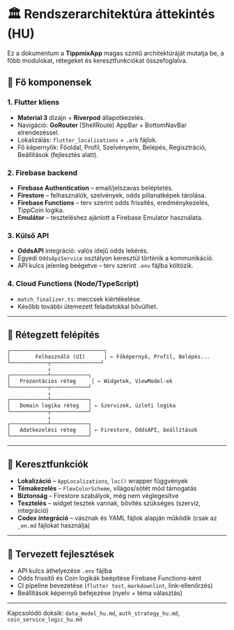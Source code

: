 # 🏛️ Rendszerarchitektúra áttekintés (HU)

Ez a dokumentum a **TippmixApp** magas szintű architektúráját mutatja be,
a főbb modulokat, rétegeket és keresztfunkciókat összefoglalva.

## 🧱 Fő komponensek

### 1. Flutter kliens

- **Material 3** dizájn + **Riverpod** állapotkezelés.
- Navigáció: **GoRouter** (ShellRoute) AppBar + BottomNavBar elrendezéssel.
- Lokalizálás: `flutter_localizations` + `.arb` fájlok.
- Fő képernyők: Főoldal, Profil, Szelvényeim, Belépés, Regisztráció, Beállítások (fejlesztés alatt).

### 2. Firebase backend

- **Firebase Authentication** – email/jelszavas beléptetés.
- **Firestore** – felhasználók, szelvények, odds pillanatképek tárolása.
- **Firebase Functions** – terv szerint odds frissítés, eredménykezelés, TippCoin logika.
- **Emulátor** – teszteléshez ajánlott a Firebase Emulator használata.

### 3. Külső API

- **OddsAPI** integráció: valós idejű odds lekérés.
- Egyedi `OddsApiService` osztályon keresztül történik a kommunikáció.
- API kulcs jelenleg beégetve – terv szerint `.env` fájlba költözik.

### 4. Cloud Functions (Node/TypeScript)

- `match_finalizer.ts`: meccsek kiértékelése.
- Később további ütemezett feladatokkal bővülhet.

---

## 🧭 Rétegzett felépítés

```
┌──────────────────────────────┐
│        Felhasználó (UI)      │ ← Főképernyő, Profil, Belépés...
└────────────┬────────────────┘
             ↓
┌────────────┴────────────┐
│   Prezentációs réteg     │ ← Widgetek, ViewModel-ek
└────────────┬────────────┘
             ↓
┌────────────┴────────────┐
│   Domain logika réteg   │ ← Szervizek, üzleti logika
└────────────┬────────────┘
             ↓
┌────────────┴────────────┐
│   Adatkezelési réteg    │ ← Firestore, OddsAPI, beállítások
└─────────────────────────┘
```

---

## 🔄 Keresztfunkciók

- **Lokalizáció** – `AppLocalizations`, `loc()` wrapper függvények
- **Témakezelés** – `FlexColorScheme`, világos/sötét mód támogatás
- **Biztonság** – Firestore szabályok, még nem véglegesítve
- **Tesztelés** – widget tesztek vannak, bővítés szükséges (szerviz, integráció)
- **Codex integráció** – vásznak és YAML fájlok alapján működik (csak az `_en.md` fájlokat használja)

---

## 📌 Tervezett fejlesztések

- API kulcs áthelyezése `.env` fájlba
- Odds frissítő és Coin logikák beépítése Firebase Functions-ként
- CI pipeline bevezetése (`flutter test`, `markdownlint`, link-ellenőrzés)
- Beállítások képernyő befejezése (nyelv + téma választás)

---

Kapcsolódó doksik: `data_model_hu.md`, `auth_strategy_hu.md`, `coin_service_logic_hu.md`
